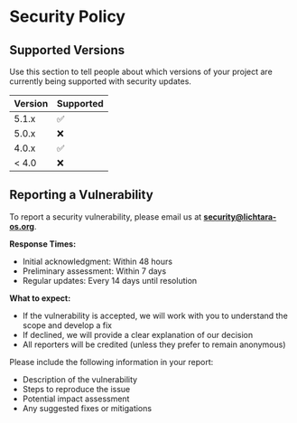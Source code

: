 # Security Policy

## Supported Versions

Use this section to tell people about which versions of your project are
currently being supported with security updates.

| Version | Supported          |
| ------- | ------------------ |
| 5.1.x   | :white_check_mark: |
| 5.0.x   | :x:                |
| 4.0.x   | :white_check_mark: |
| < 4.0   | :x:                |

## Reporting a Vulnerability

To report a security vulnerability, please email us at **security@lichtara-os.org**.

**Response Times:**
- Initial acknowledgment: Within 48 hours
- Preliminary assessment: Within 7 days
- Regular updates: Every 14 days until resolution

**What to expect:**
- If the vulnerability is accepted, we will work with you to understand the scope and develop a fix
- If declined, we will provide a clear explanation of our decision
- All reporters will be credited (unless they prefer to remain anonymous)

Please include the following information in your report:
- Description of the vulnerability
- Steps to reproduce the issue
- Potential impact assessment
- Any suggested fixes or mitigations
